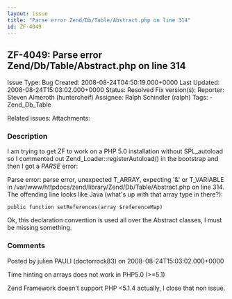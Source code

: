 ```yaml
---
layout: issue
title: "Parse error Zend/Db/Table/Abstract.php on line 314"
id: ZF-4049
---
```


ZF-4049: Parse error Zend/Db/Table/Abstract.php on line 314
-----------------------------------------------------------

 Issue Type: Bug Created: 2008-08-24T04:50:19.000+0000 Last Updated: 2008-08-24T15:03:02.000+0000 Status: Resolved Fix version(s): 
 Reporter:  Steven Almeroth (huntercheif)  Assignee:  Ralph Schindler (ralph)  Tags: - Zend\_Db\_Table
 
 Related issues: 
 Attachments: 
### Description

I am trying to get ZF to work on a PHP 5.0 installation without SPL\_autoload so I commented out Zend\_Loader::registerAutoload() in the bootstrap and then I got a _PARSE_ error:

Parse error: parse error, unexpected T\_ARRAY, expecting '&' or T\_VARIABLE in /var/www/httpdocs/zend/library/Zend/Db/Table/Abstract.php on line 314. The offending line looks like Java (what's up with that array type in there?):

 
    public function setReferences(array $referenceMap)


Ok, this declaration convention is used all over the Abstract classes, I must be missing something.

 

 

### Comments

Posted by julien PAULI (doctorrock83) on 2008-08-24T15:03:02.000+0000

Time hinting on arrays does not work in PHP5.0 (>=5.1)

Zend Framework doesn't support PHP <5.1.4 actually, I close that non issue.

 

 